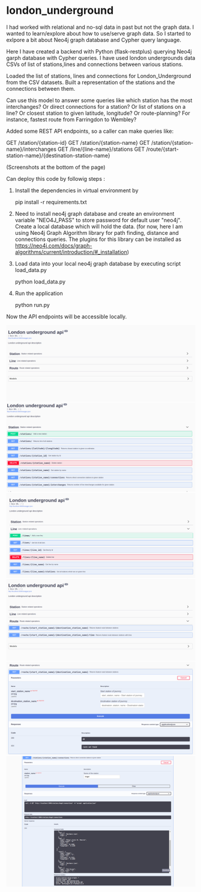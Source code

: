 # london_underground

I had worked with relational and no-sql data in past but not the graph data. I wanted to learn/explore about how to use/serve graph data.
So I started to exlpore a bit about Neo4j graph database and Cypher query language.

Here I have created a backend with Python (flask-restplus) querying Neo4j garph database with Cypher queries. I have used london undergrounds
data CSVs of list of stations,lines and connections between various stations.

Loaded the list of stations, lines and connections for London_Underground from the CSV datasets.
Built a representation of the stations and the connections between them.

Can use this model to answer some queries like which station has the most interchanges? Or direct connections for a station?
Or list of stations on a line? Or closest station to given latitude, longitude? Or route-planning? For instance, fastest route from Farringdon to Wembley?

Added some REST API endpoints, so a caller can make queries like:

GET /station/{station-id}
GET /station/{station-name}
GET /station/{station-name}/interchanges
GET /line/{line-name}/stations
GET /route/{start-station-name}/{destination-station-name}

(Screenshots at the bottom of the page)

Can deploy this code by followig steps :

1. Install the dependencies in virtual environment by

    pip install -r requirements.txt

2. Need to install neo4j graph database and create an environment variable "NEO4J_PASS" to store password
   for default user "neo4j". Create a local database which will hold the data.
   (for now, here I am using Neo4j Graph Algorithm library for path finding, distance and connections queries. The plugins for
   this library can be installed as https://neo4j.com/docs/graph-algorithms/current/introduction/#_installation)

3. Load data into your local neo4j graph database by executing script load_data.py

    python load_data.py

3. Run the application

    python run.py


Now the API endpoints will be accessible locally.

![Alt text](/screen_shots/screen1.png)
![Alt text](/screen_shots/screen2.png)
![Alt text](/screen_shots/screen3.png)
![Alt text](/screen_shots/screen4.png)
![Alt text](/screen_shots/screen5.png)
![Alt text](/screen_shots/screen6.png)